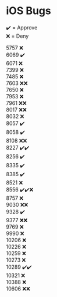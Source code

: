 # iOS Bugs

✔️ = Approve  
❌ = Deny

5757 ❌  
6069 ✔️  
6071 ❌  
7399 ❌  
7485 ❌  
7603 ❌❌  
7650 ❌  
7953 ❌  
7961 ❌❌  
8017 ❌❌  
8032 ❌  
8057 ✔️  
8058 ✔️  
8108 ❌❌  
8227 ✔️✔️  
8256 ✔️  
8335 ✔️  
8385 ✔️  
8521 ❌  
8556 ✔️✔️❌  
8757 ❌  
9030 ❌❌  
9328 ✔️  
9377 ❌❌  
9769 ❌  
9990 ❌  
10206 ❌  
10226 ❌  
10259 ❌  
10273 ❌  
10289 ✔️✔️  
10321 ❌  
10388 ❌  
10606 ❌❌
